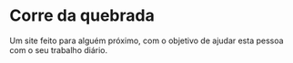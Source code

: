 # Corre da quebrada

Um site feito para alguém próximo, com o objetivo de ajudar esta pessoa com o seu trabalho diário.

